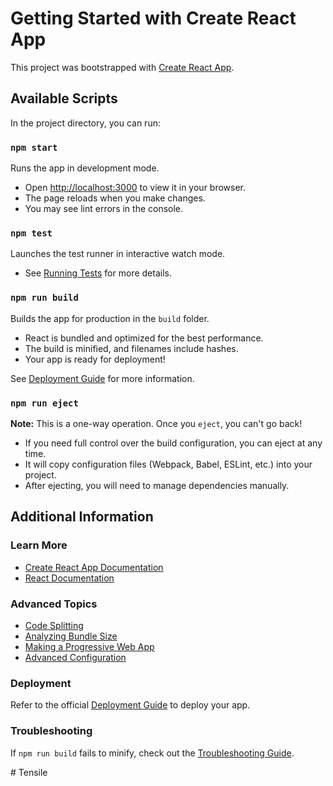 # Getting Started with Create React App

This project was bootstrapped with [Create React App](https://github.com/facebook/create-react-app).

## Available Scripts

In the project directory, you can run:

### `npm start`
Runs the app in development mode.
- Open [http://localhost:3000](http://localhost:3000) to view it in your browser.
- The page reloads when you make changes.
- You may see lint errors in the console.

### `npm test`
Launches the test runner in interactive watch mode.
- See [Running Tests](https://facebook.github.io/create-react-app/docs/running-tests) for more details.

### `npm run build`
Builds the app for production in the `build` folder.
- React is bundled and optimized for the best performance.
- The build is minified, and filenames include hashes.
- Your app is ready for deployment!

See [Deployment Guide](https://facebook.github.io/create-react-app/docs/deployment) for more information.

### `npm run eject`
**Note:** This is a one-way operation. Once you `eject`, you can't go back!
- If you need full control over the build configuration, you can eject at any time.
- It will copy configuration files (Webpack, Babel, ESLint, etc.) into your project.
- After ejecting, you will need to manage dependencies manually.

## Additional Information

### Learn More
- [Create React App Documentation](https://facebook.github.io/create-react-app/docs/getting-started)
- [React Documentation](https://reactjs.org/)

### Advanced Topics
- [Code Splitting](https://facebook.github.io/create-react-app/docs/code-splitting)
- [Analyzing Bundle Size](https://facebook.github.io/create-react-app/docs/analyzing-the-bundle-size)
- [Making a Progressive Web App](https://facebook.github.io/create-react-app/docs/making-a-progressive-web-app)
- [Advanced Configuration](https://facebook.github.io/create-react-app/docs/advanced-configuration)

### Deployment
Refer to the official [Deployment Guide](https://facebook.github.io/create-react-app/docs/deployment) to deploy your app.

### Troubleshooting
If `npm run build` fails to minify, check out the [Troubleshooting Guide](https://facebook.github.io/create-react-app/docs/troubleshooting#npm-run-build-fails-to-minify).

#   T e n s i l e  
 